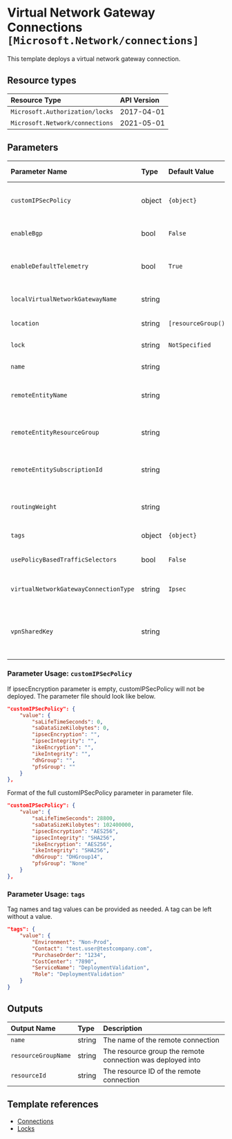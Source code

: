 # Virtual Network Gateway Connections `[Microsoft.Network/connections]`

This template deploys a virtual network gateway connection.

## Resource types

| Resource Type | API Version |
| :-- | :-- |
| `Microsoft.Authorization/locks` | 2017-04-01 |
| `Microsoft.Network/connections` | 2021-05-01 |

## Parameters

| Parameter Name | Type | Default Value | Possible Values | Description |
| :-- | :-- | :-- | :-- | :-- |
| `customIPSecPolicy` | object | `{object}` |  | Optional. The IPSec Policies to be considered by this connection |
| `enableBgp` | bool | `False` |  | Optional. Value to specify if BGP is enabled or not |
| `enableDefaultTelemetry` | bool | `True` |  | Optional. Enable telemetry via the Customer Usage Attribution ID (GUID). |
| `localVirtualNetworkGatewayName` | string |  |  | Required. Specifies the local Virtual Network Gateway name |
| `location` | string | `[resourceGroup().location]` |  | Optional. Location for all resources. |
| `lock` | string | `NotSpecified` | `[CanNotDelete, NotSpecified, ReadOnly]` | Optional. Specify the type of lock. |
| `name` | string |  |  | Required. Remote connection name |
| `remoteEntityName` | string |  |  | Required. Specifies the remote Virtual Network Gateway/ExpressRoute |
| `remoteEntityResourceGroup` | string |  |  | Optional. Remote Virtual Network Gateway/ExpressRoute resource group name |
| `remoteEntitySubscriptionId` | string |  |  | Optional. Remote Virtual Network Gateway/ExpressRoute Subscription ID |
| `routingWeight` | string |  |  | Optional. The weight added to routes learned from this BGP speaker. |
| `tags` | object | `{object}` |  | Optional. Tags of the resource. |
| `usePolicyBasedTrafficSelectors` | bool | `False` |  | Optional. Enable policy-based traffic selectors |
| `virtualNetworkGatewayConnectionType` | string | `Ipsec` | `[Ipsec, VNet2VNet, ExpressRoute, VPNClient]` | Optional. Gateway connection type. |
| `vpnSharedKey` | string |  |  | Optional. Specifies a VPN shared key. The same value has to be specified on both Virtual Network Gateways |

### Parameter Usage: `customIPSecPolicy`

If ipsecEncryption parameter is empty, customIPSecPolicy will not be deployed. The parameter file should look like below.

```json
"customIPSecPolicy": {
    "value": {
        "saLifeTimeSeconds": 0,
        "saDataSizeKilobytes": 0,
        "ipsecEncryption": "",
        "ipsecIntegrity": "",
        "ikeEncryption": "",
        "ikeIntegrity": "",
        "dhGroup": "",
        "pfsGroup": ""
    }
},
```

Format of the full customIPSecPolicy parameter in parameter file.

```json
"customIPSecPolicy": {
    "value": {
        "saLifeTimeSeconds": 28800,
        "saDataSizeKilobytes": 102400000,
        "ipsecEncryption": "AES256",
        "ipsecIntegrity": "SHA256",
        "ikeEncryption": "AES256",
        "ikeIntegrity": "SHA256",
        "dhGroup": "DHGroup14",
        "pfsGroup": "None"
    }
},
```

### Parameter Usage: `tags`

Tag names and tag values can be provided as needed. A tag can be left without a value.

```json
"tags": {
    "value": {
        "Environment": "Non-Prod",
        "Contact": "test.user@testcompany.com",
        "PurchaseOrder": "1234",
        "CostCenter": "7890",
        "ServiceName": "DeploymentValidation",
        "Role": "DeploymentValidation"
    }
}
```

## Outputs

| Output Name | Type | Description |
| :-- | :-- | :-- |
| `name` | string | The name of the remote connection |
| `resourceGroupName` | string | The resource group the remote connection was deployed into |
| `resourceId` | string | The resource ID of the remote connection |

## Template references

- [Connections](https://docs.microsoft.com/en-us/azure/templates/Microsoft.Network/2021-05-01/connections)
- [Locks](https://docs.microsoft.com/en-us/azure/templates/Microsoft.Authorization/2017-04-01/locks)

